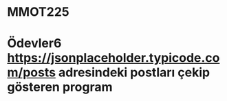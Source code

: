 # MMOT225
# Ödevler6  https://jsonplaceholder.typicode.com/posts   adresindeki postları çekip gösteren program

